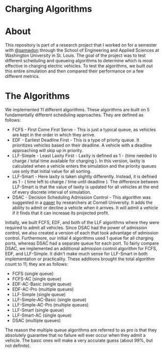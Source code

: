Charging Algorithms
================

# About
This repository is part of a research project that I worked on for a semester with [@samwdon](https://github.com/samwdon) through the School of Engineering and Applied Sciences at Washington University in St. Louis.  The goal of the project was to test different scheduling and queueing algorithms to determine which is most effective in charging electric vehicles.  To test the algorithms, we built out this entire simulation and then compared their performance on a few different metrics.

# The Algorithms
We implemented 11 different algorithms.  These algorithms are built on 5 fundamentally different scheduling approaches.  They are defined as follows:
* FCFS - First Come First Serve - This is just a typical queue, as vehicles are kept in the order in which they arrive.
* EDF - Earliest Deadline First - This is a type of priorty queue.  It prioritizes vehicles based on their deadline.  A vehicle with a deadline approaching will skip up in priority.
* LLF-Simple - Least Laxity First - Laxity is defined as 1 - (time needed to charge / total time available for charging ).  In this version, laxity is calculated when a vehicle enters the simulation and the priority queues use only that initial value for all sorting.
* LLF-Smart - Here laxity is taken slightly differently.  Instead, it is defined as 1 - ( time left to charge / time until deadline ).  The difference between LLF-Smart is that the value of laxity is updated for all vehicles at the end of every discrete interval of simulation.
* DSAC - Decision Scheduling Admission Control - This algorithm was suggested in a [paper](http://acsp.ece.cornell.edu/papers/ChenJiTong12PES.pdf) by researchers at Cornell University.  It adds the ability to admit or decline a vehicle when it arrives.  It will admit a vehicle if it finds that it can increase its projected profit.

Initially, we built FCFS, EDF, and both of the LLF algorithms where they were required to admit all vehicles.  Since DSAC had the power of admission control, we also created a version of each that took advantage of admission control.  Furthermore, our initial 4 algorithms used 1 queue for all charging ports, whereas DSAC had a separate queue for each port.  To fairly compare DSAC, we implemented an additional admission control algorithm for FCFS, EDF, and LLF-Simple.  It didn't make much sense for LLF-Smart in both implementation or practicality.  These additions brought the total algorithm count to 11; they are as follows:
* FCFS (single queue)
* FCFS-AC (single queue)
* EDF-AC-Basic (single queue)
* EDF-AC-Pro (multiple queues)
* LLF-Simple (single queue)
* LLF-Simple-AC-Basic (single queue)
* LLF-Simple-AC-Pro (multiple queues)
* LLF-Smart (single queue)
* LLF-Smart-AC (single queue)
* DSAC (multiple queues)

The reason the multiple queue algorithms are referred to as pro is that they absolutely guarantee that no failure will ever occur when they admit a vehicle.  The basic ones will make a very accurate guess (about 99%, but not definite).